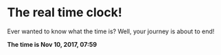 # The real time clock!

Ever wanted to know what the time is? Well, your journey is about to end!

**The time is Nov 10, 2017, 07:59**